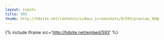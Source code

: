 ```yaml
---
layout: sieutv
title: 593
thumb: http://hdsite.net/contents/videos_screenshots/0/593/preview_360p.mp4.jpg
---
```

{% include iframe src='http://hdsite.net/embed/593' %}
 
